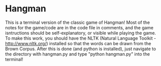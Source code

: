 # Hangman

This is a terminal version of the classic game of Hangman! Most of the notes for the game/code are in the code file in comments, and the game isntructions should be self-explanatory, or visible while playing the game. To make this work, you should have the NLTK (Natural Language Toolkit - http://www.nltk.org/) installed so that the words can be drawn from the Brown Corpus. After this is done (and python is installed), just navigate to the directory with hangman.py and type "python hangman.py" into the terminal!
